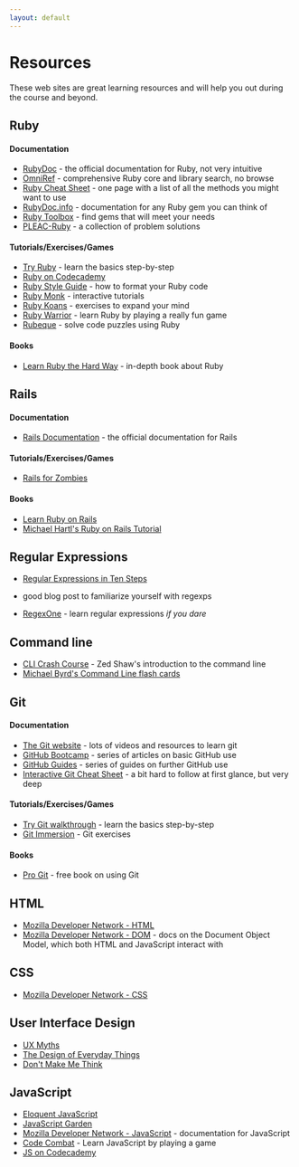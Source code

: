 ```yaml
---
layout: default
---
```


# Resources

These web sites are great learning resources and will help you out during the course and beyond.

## Ruby

#### Documentation

* [RubyDoc](http://ruby-doc.org/) - the official documentation for Ruby, not very intuitive
* [OmniRef](https://www.omniref.com/) - comprehensive Ruby core and library search, no browse
* [Ruby Cheat Sheet](http://overapi.com/ruby/) - one page with a list of all the methods you might want to use
* [RubyDoc.info](http://www.rubydoc.info/) - documentation for any Ruby gem you can think of
* [Ruby Toolbox](https://www.ruby-toolbox.com/) - find gems that will meet your needs
* [PLEAC-Ruby](http://pleac.sourceforge.net/pleac_ruby/index.html) - a collection of problem solutions

#### Tutorials/Exercises/Games

* [Try Ruby](http://tryruby.org/) - learn the basics step-by-step
* [Ruby on Codecademy](http://www.codecademy.com/en/tracks/ruby)
* [Ruby Style Guide](https://github.com/bbatsov/ruby-style-guide) - how to format your Ruby code
* [Ruby Monk](https://rubymonk.com/) - interactive tutorials
* [Ruby Koans](http://rubykoans.com/) - exercises to expand your mind
* [Ruby Warrior](https://www.bloc.io/ruby-warrior/) - learn Ruby by playing a really fun game
* [Rubeque](https://www.rubeque.com/) - solve code puzzles using Ruby

#### Books

* [Learn Ruby the Hard Way](http://ruby.learncodethehardway.org/) - in-depth book about Ruby

## Rails

#### Documentation

* [Rails Documentation](http://api.rubyonrails.org/) - the official documentation for Rails

#### Tutorials/Exercises/Games

* [Rails for Zombies](http://railsforzombies.org/)

#### Books

* [Learn Ruby on Rails](http://learn-rails.com/learn-ruby-on-rails.html)
* [Michael Hartl's Ruby on Rails Tutorial](http://www.railstutorial.org/)

## Regular Expressions

* [Regular Expressions in Ten Steps](http://russolsen.com/blog/2014/03/21/regular-expressions/)
- good blog post to familiarize yourself with regexps
* [RegexOne](http://regexone.com/) - learn regular expressions _if you dare_

## Command line

* [CLI Crash Course](http://cli.learncodethehardway.com/) - Zed Shaw's introduction to the command line
* [Michael Byrd's Command Line flash cards](http://quizlet.com/44120774/command-line-flash-cards/)

## Git

#### Documentation

* [The Git website](http://git-scm.com/) - lots of videos and resources to learn git
* [GitHub Bootcamp](https://help.github.com/categories/54/articles) - series of articles on basic GitHub use
* [GitHub Guides](https://guides.github.com/) - series of guides on further GitHub use
* [Interactive Git Cheat Sheet](http://ndpsoftware.com/git-cheatsheet.html) - a bit hard to follow at first glance, but very deep

#### Tutorials/Exercises/Games

* [Try Git walkthrough](https://try.github.io/) - learn the basics step-by-step
* [Git Immersion](http://gitimmersion.com/) - Git exercises

#### Books

* [Pro Git](http://git-scm.com/book) - free book on using Git

## HTML

* [Mozilla Developer Network - HTML](https://developer.mozilla.org/en-US/docs/Web/HTML)
* [Mozilla Developer Network - DOM](https://developer.mozilla.org/en-US/docs/DOM) - docs on the Document Object Model, which both HTML and JavaScript interact with

## CSS

* [Mozilla Developer Network - CSS](https://developer.mozilla.org/en-US/docs/Web/CSS)

## User Interface Design

* [UX Myths](http://uxmyths.com/)
* [The Design of Everyday Things](http://www.amazon.com/Design-Everyday-Things-Revised-Expanded-ebook/dp/B00E257T6C/ref=sr_1_1?ie=UTF8&qid=1416520014&sr=8-1&keywords=the+design+of+everyday+things)
* [Don't Make Me Think](http://www.amazon.com/Dont-Make-Think-Revisited-Usability/dp/0321965515/ref=sr_1_1?ie=UTF8&qid=1416519930&sr=8-1&keywords=don%27t+make+me+think)

## JavaScript

* [Eloquent JavaScript](http://eloquentjavascript.net/)
* [JavaScript Garden](https://bonsaiden.github.io/JavaScript-Garden/)
* [Mozilla Developer Network - JavaScript](https://developer.mozilla.org/en-US/docs/Web/JavaScript) - documentation for JavaScript
* [Code Combat](http://codecombat.com/) - Learn JavaScript by playing a game
* [JS on Codecademy](http://www.codecademy.com/en/tracks/javascript)
